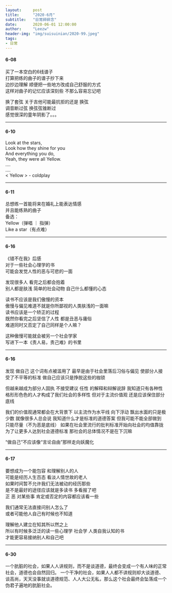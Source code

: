 ```yaml
---
layout:     post 
title:      "2020-6月"
subtitle:   "日常碎碎念"
date:       2020-06-01 12:00:00
author:     "Leezw"
header-img: "img/suisuinian/2020-99.jpeg"
tags:
- 日常
---
```



#### 6-08
买了一本空白的6线谱子     
打算把练的曲子的谱子抄下来     
边抄边理解 顺便把一些地方改成自己舒服的方式     
这样对曲子的记忆应该深刻些 不那么容易忘记吧     

换了套弦 关于吉他可能最抗拒的还是 换弦     
调音断过弦 换弦弦锥断过     
感觉很深的童年阴影了。。。     

---
#### 6-10
Look at the stars,     
Look how they shine for you     
And everything you do,     
Yeah, they were all Yellow.     
....     
....     
< Yellow > - coldplay     

---
#### 6-11
总想练一首能将来在婚礼上能表达情感      
并且能练熟的曲子     
备选：     
Yellow（弹唱 ｜ 指弹）     
Like a star（有点难）     

---
#### 6-16
《错不在我》后感    
对于一些社会心理学的书    
可能会发觉人性的恶与可悲的一面

发现很多人 看完之后都会抱着     
别人都是肤浅 简单的社会动物 自己什么都懂的心态     

读书不应该是我们傲慢的资本     
傲慢与偏见难道不就是你所鄙视的人类肤浅的一面嘛     
读书应该是一个矫正的过程     
既然你看完之后坚信了人性 都是丑恶与庸俗     
难道同时又否定了自己同样是个人嘛？     

这种傲慢可能就会被另一个社会学家     
写进下一本《责人易，责己难》的书里          


---
#### 6-16
发现 做自己 这个词有点被滥用了
最早是由于社会里落后习俗与偏见 使部分人接受了不平等的标准
做自己应该只是挣脱这些的枷锁

但越来越成为部分人固执 不接受建议 任性 的解释和辩解说辞
我知道只有各种性格形形色色的人才构成了我们社会的多样性
但对于主流价值观 还是应该保住部分底线

我们的价值观通常都会在大背景下 以主流作为水平线 向下浮动 飘出水面的只是极少数
就像很多人总会说  我知道什么才是标准的道德答案 
但我可能不能全部做到 只能尽量（不为恶是底线）
如果在社会里流行的批判标准开始向社会的均值靠拢 为了让更多人达到社会道德标准
那社会的总体情况不是在下沉嘛

“做自己”不应该像“言论自由”那样走向妖魔化

---
#### 6-17
要想成为一个能包容 和理解别人的人     
可能是经历人生百态 看淡人情世故的老人     
如果时间暂不允许我们无法被动的经历那些      
是不是最好的途径应该就是多读书 多看报了吧     
正 恶 对某些事 肯定或否定的内容都应该看一些   

我们通常无法直接问别人怎么了       
或者可能他人自己有时候也不知道

理解他人建立在知其所以然之上          
所以有时候多泛泛的读一些心理学 社会学 人类自我认知的书     
才能更容易接纳别人和自己吧      

  
---
#### 6-30
一个肮脏的社会，如果人人讲规则，而不是谈道德，最终会变成一个有人味的正常社会，道德也会自然回归。
一个干净的社会，如果人人都不讲规则却大谈道德、谈高尚，天天没事就谈道德规范、人人大公无私，那么这个社会最终会坠落成一个伪君子遍地的肮脏社会。








